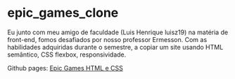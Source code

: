# epic_games_clone
Eu junto com meu amigo de faculdade (Luis Henrique
luisz19) na matéria de front-end, fomos desafiados por nosso professor Ermesson. Com as habilidades adquiridas durante o semestre, a copiar um site usando HTML semântico, CSS flexbox, responsividade.

Github pages: <a href=“https://marcosviictor.github.io/epic_games_clone/“>Epic Games HTML e CSS</a>
